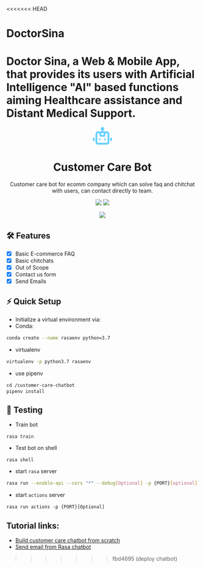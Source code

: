 <<<<<<< HEAD
# DoctorSina
Doctor Sina, a Web &amp; Mobile App, that provides its users with Artificial Intelligence "AI" based functions aiming Healthcare assistance and Distant Medical Support.
=======
<p align="center"><img src="./assets/bot.png" width="10%"></p>
<h1 align="center">Customer Care Bot</h1>
<p align="center">Customer care bot for ecomm company which can solve faq and chitchat with users, can contact directly to team.</p>

<p align="center">
  <img src="https://img.shields.io/github/pipenv/locked/python-version/horizon733/customer-care-chatbot">
  <img src="https://img.shields.io/github/pipenv/locked/dependency-version/horizon733/customer-care-chatbot/rasa?color=blueviolet&label=Rasa">
</p>

<p align="center">
  <img src="https://img.shields.io/github/repo-size/horizon733/customer-care-chatbot">
</p>

## 🛠 Features
- [x] Basic E-commerce FAQ
- [x] Basic chitchats
- [x] Out of Scope
- [x] Contact us form
- [x] Send Emails

## ⚡ Quick Setup
- Initialize a virtual environment via:
- Conda:
```bash
conda create --name rasaenv python=3.7
```
- virtualenv
```bash
virtualenv -p python3.7 rasaenv
```
- use pipenv
```
cd /customer-care-chatbot
pipenv install
```

## 🧪 Testing
- Train bot
```
rasa train
```
- Test bot on shell
```
rasa shell
```
- start `rasa` server
```bash
rasa run --enable-api --cors "*" --debug[Optional] -p {PORT}[optional]
```
- start `actions` server
```
rasa run actions -p {PORT}[Optional]
```

## Tutorial links:
- [Build customer care chatbot from scratch](https://youtu.be/u6xOgR3jEMU)
- [Send email from Rasa chatbot](https://youtu.be/UcbNmZA65pw)
>>>>>>> fbd4695 (deploy chatbot)

